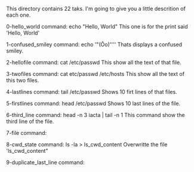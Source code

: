 This directory contains 22 taks. I'm going to give you a little descrition of each one.

0-hello_world
command: echo "Hello, World"
This one is for the print said 'Hello, World'

1-confused_smiley
command: echo '"(Ôo)'\'''
Thats displays a confused smiley.

2-hellofile
command: cat /etc/passwd
This show all the text of that file.

3-twofiles
command: cat etc/passwd /etc/hosts
This show all the text of this two files.

4-lastlines
command: tail /etc/passwd
Shows 10 firt lines of that files.

5-firstlines
command: head /etc/passwd
Shows 10 last lines of the file.

6-third_line
command: head -n 3 iacta | tail -n 1
This command show the third line of the file.

7-file
command:

8-cwd_state
command: ls -la > ls_cwd_content
Overwritte the file 'ls_cwd_content"

9-duplicate_last_line
command:
